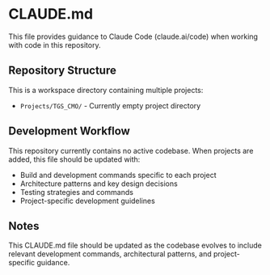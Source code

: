 # CLAUDE.md

This file provides guidance to Claude Code (claude.ai/code) when working with code in this repository.

## Repository Structure

This is a workspace directory containing multiple projects:
- `Projects/TGS_CMO/` - Currently empty project directory

## Development Workflow

This repository currently contains no active codebase. When projects are added, this file should be updated with:
- Build and development commands specific to each project
- Architecture patterns and key design decisions
- Testing strategies and commands
- Project-specific development guidelines

## Notes

This CLAUDE.md file should be updated as the codebase evolves to include relevant development commands, architectural patterns, and project-specific guidance.